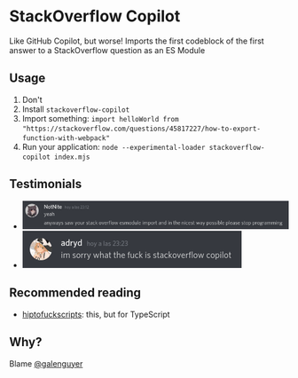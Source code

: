 # StackOverflow Copilot

Like GitHub Copilot, but worse! Imports the first codeblock of the first answer to a StackOverflow question as an ES Module

## Usage

1. Don't
2. Install `stackoverflow-copilot`
3. Import something: `import helloWorld from "https://stackoverflow.com/questions/45817227/how-to-export-function-with-webpack"`
4. Run your application: `node --experimental-loader stackoverflow-copilot index.mjs`

## Testimonials

* ![NotNite — hoy a las 23:12 writes "yeah, anyways saw your stack overflow esmodule import and in the nicest way possible please stop programming"](https://raw.githubusercontent.com/Mstrodl/stackoverflow-copilot/master/testimonials/julian.png)
* ![adryd — hoy a las 23:23 writes "im sorry what the fuck is stackoverflow copilot"](https://raw.githubusercontent.com/Mstrodl/stackoverflow-copilot/master/testimonials/ari.png)

## Recommended reading

* [hiptofuckscripts](https://github.com/Mstrodl/hiptofuckscripts): this, but for TypeScript

## Why?

Blame [@galenguyer](https://github.com/galenguyer)
